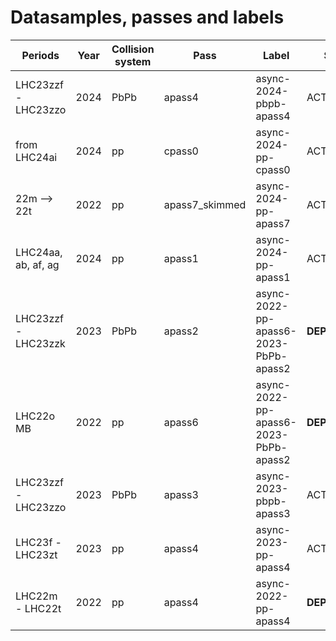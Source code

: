 # Datasamples, passes and labels

| Periods | Year | Collision system | Pass | Label | Status |
| --- | --- | --- | --- | --- | --- |
| LHC23zzf - LHC23zzo | 2024 | PbPb | apass4 | async-2024-pbpb-apass4 | ACTIVE |
| from LHC24ai | 2024 | pp | cpass0 | async-2024-pp-cpass0 | ACTIVE |
| 22m --> 22t | 2022 | pp | apass7_skimmed | async-2024-pp-apass7 | ACTIVE |
| LHC24aa, ab, af, ag | 2024 | pp | apass1 | async-2024-pp-apass1 | ACTIVE |
| LHC23zzf - LHC23zzk | 2023 | PbPb | apass2 | async-2022-pp-apass6-2023-PbPb-apass2 | **DEPRECATED** |
| LHC22o MB | 2022 | pp | apass6 | async-2022-pp-apass6-2023-PbPb-apass2 | **DEPRECATED** |
| LHC23zzf - LHC23zzo | 2023 | PbPb | apass3 | async-2023-pbpb-apass3 | ACTIVE |
| LHC23f - LHC23zt | 2023 | pp | apass4 | async-2023-pp-apass4 | ACTIVE |
| LHC22m - LHC22t | 2022 | pp | apass4 | async-2022-pp-apass4 | **DEPRECATED** |
